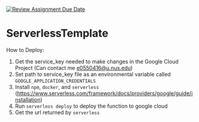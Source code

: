 [![Review Assignment Due Date](https://classroom.github.com/assets/deadline-readme-button-24ddc0f5d75046c5622901739e7c5dd533143b0c8e959d652212380cedb1ea36.svg)](https://classroom.github.com/a/UxpU_KWG)

# ServerlessTemplate

How to Deploy:

1. Get the service_key needed to make changes in the Google Cloud Project (Can contact me e0550416@u.nus.edu)
1. Set path to service_key file as an environmental variable called `GOOGLE_APPLICATION_CREDENTIALS`
1. Install `npm`, `docker`, and `serverless` (https://www.serverless.com/framework/docs/providers/google/guide/installation)
1. Run `serverless deploy` to deploy the function to google cloud
1. Get the url returned by `serverless`